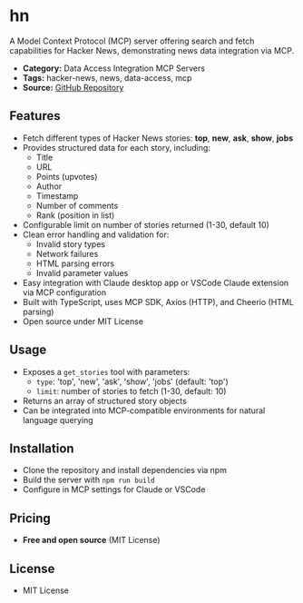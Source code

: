 # hn

A Model Context Protocol (MCP) server offering search and fetch capabilities for Hacker News, demonstrating news data integration via MCP.

- **Category:** Data Access Integration MCP Servers
- **Tags:** hacker-news, news, data-access, mcp
- **Source:** [GitHub Repository](https://github.com/pskill9/hn-server)

## Features
- Fetch different types of Hacker News stories: **top**, **new**, **ask**, **show**, **jobs**
- Provides structured data for each story, including:
  - Title
  - URL
  - Points (upvotes)
  - Author
  - Timestamp
  - Number of comments
  - Rank (position in list)
- Configurable limit on number of stories returned (1-30, default 10)
- Clean error handling and validation for:
  - Invalid story types
  - Network failures
  - HTML parsing errors
  - Invalid parameter values
- Easy integration with Claude desktop app or VSCode Claude extension via MCP configuration
- Built with TypeScript, uses MCP SDK, Axios (HTTP), and Cheerio (HTML parsing)
- Open source under MIT License

## Usage
- Exposes a `get_stories` tool with parameters:
  - `type`: 'top', 'new', 'ask', 'show', 'jobs' (default: 'top')
  - `limit`: number of stories to fetch (1-30, default: 10)
- Returns an array of structured story objects
- Can be integrated into MCP-compatible environments for natural language querying

## Installation
- Clone the repository and install dependencies via npm
- Build the server with `npm run build`
- Configure in MCP settings for Claude or VSCode

## Pricing
- **Free and open source** (MIT License)

## License
- MIT License